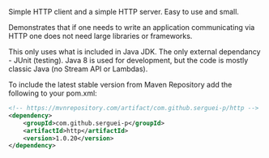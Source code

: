 Simple HTTP client and a simple HTTP server. Easy to use and small.

Demonstrates that if one needs to write an application communicating via HTTP one does not need large libraries or frameworks.

This only uses what is included in Java JDK. The only external dependancy - JUnit (testing).
Java 8 is used for development, but the code is mostly classic Java (no Stream API or Lambdas).

To include the latest stable version from Maven Repository add the following to your pom.xml:

```xml
<!-- https://mvnrepository.com/artifact/com.github.serguei-p/http -->
<dependency>
    <groupId>com.github.serguei-p</groupId>
    <artifactId>http</artifactId>
    <version>1.0.20</version>
</dependency>
```

